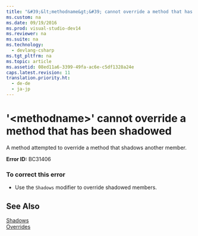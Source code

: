 ```yaml
---
title: "&#39;&lt;methodname&gt;&#39; cannot override a method that has been shadowed"
ms.custom: na
ms.date: 09/19/2016
ms.prod: visual-studio-dev14
ms.reviewer: na
ms.suite: na
ms.technology: 
  - devlang-csharp
ms.tgt_pltfrm: na
ms.topic: article
ms.assetid: 08ed11a6-3399-49fa-ac6e-c5df1328a24e
caps.latest.revision: 11
translation.priority.ht: 
  - de-de
  - ja-jp
---
```

# &#39;&lt;methodname&gt;&#39; cannot override a method that has been shadowed
A method attempted to override a method that shadows another member.  
  
 **Error ID:** BC31406  
  
### To correct this error  
  
-   Use the `Shadows` modifier to override shadowed members.  
  
## See Also  
 [Shadows](../vs140/Shadows--Visual-Basic-.md)   
 [Overrides](../vs140/Overrides--Visual-Basic-.md)